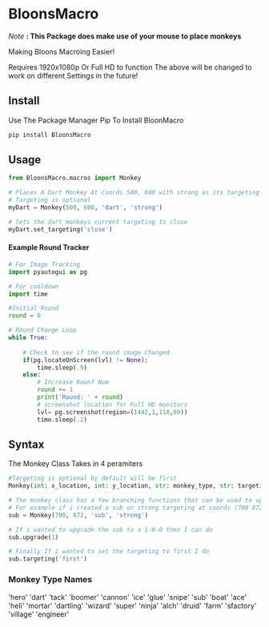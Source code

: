 # BloonsMacro

*Note*  **: This Package does make use of your mouse to place monkeys**

Making Bloons Macroing Easier!

Requires 1920x1080p Or Full HD to function
The above will be changed to work on different Settings in the future!

## Install

Use The Package Manager Pip To Install BloonMacro

```bash
pip install BloonsMacro
```


## Usage

```python
from BloonsMacro.macros import Monkey

# Places A Dart Monkey At Coords 500, 600 with strong as its targeting
# Targeting is optional
myDart = Monkey(500, 600, 'dart', 'strong')

# Sets the dart monkeys current targeting to close
myDart.set_targeting('close')


```

#### Example Round Tracker
```python
# For Image Tracking
import pyautogui as pg

# For cooldown
import time

#Initial Round
round = 0

# Round Change Loop
while True:
    
    # Check to see if the round image Changed 
    if(pg.locateOnScreen(lvl) != None):
        time.sleep(.9)
    else: 
        # Increase Rounf Num
        round += 1
        print('Round: ' + round)
        # screenshot location for Full HD monitors
        lvl= pg.screenshot(region=(1442,1,118,69))
        time.sleep(.2)

```

## Syntax
The Monkey Class Takes in 4 peramiters <br/>
```python
#Targeting is optional by default will be first
Monkey(int: x_location, int: y_location, str: monkey_type, str: targeting = None)

# The monkey class has a few branching functions that can be used to upgrade sell and retarget monkeys.
# For example if i created a sub on strong targeting at coords (700 872) and saved a refrence to it
sub = Monkey(700, 872, 'sub', 'strong')

# If i wanted to upgrade the sub to a 1-0-0 then I can do
sub.upgrade(1)

# Finally If i wanted to set the targeting to first I do
sub.targeting('first')

```

### Monkey Type Names

'hero'
'dart'
'tack'
'boomer'
'cannon'
'ice'
'glue'
'snipe'
'sub'
'boat'
'ace'
'heli'
'mortar'
'dartling'
'wizard'
'super'
'ninja'
'alch'
'druid'
'farm'
'sfactory'
'village'
'engineer'














